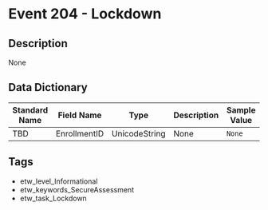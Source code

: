 # Event 204 - Lockdown

## Description
None

## Data Dictionary
|Standard Name|Field Name|Type|Description|Sample Value|
|---|---|---|---|---|
|TBD|EnrollmentID|UnicodeString|None|`None`|

## Tags
* etw_level_Informational
* etw_keywords_SecureAssessment
* etw_task_Lockdown